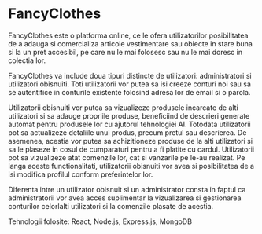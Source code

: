 # FancyClothes

 FancyClothes este o platforma online, ce le ofera utilizatorilor posibilitatea de a adauga si comercializa articole vestimentare sau obiecte in stare buna si la un pret accesibil, pe care nu le mai folosesc sau nu le mai doresc in colectia lor.
 
FancyClothes va include doua tipuri distincte de utilizatori: administratori si utilizatori obisnuiti. Toti utilizatorii vor putea sa isi creeze conturi noi sau sa se autentifice in conturile existente folosind adresa lor de email si o parola.

Utilizatorii obisnuiti vor putea sa vizualizeze produsele incarcate de alti utilizatori si sa adauge propriile produse, beneficiind de descrieri generate automat pentru produsele lor cu ajutorul tehnologiei AI. Totodata utilizatorii pot sa actualizeze detaliile unui produs, precum pretul sau descrierea. De asemenea, acestia vor putea sa achizitioneze produse de la alti utilizatori si sa le plaseze in cosul de cumparaturi pentru a fi platite cu cardul. Utilizatorii pot sa vizualizeze atat comenzile lor, cat si vanzarile pe le-au realizat. Pe langa aceste functionalitati, utilizatorii obisnuiti vor avea si posibilitatea de a isi modifica profilul conform preferintelor lor.

Diferenta intre un utilizator obisnuit si un administrator consta in faptul ca administratorii vor avea acces suplimentar la vizualizarea si gestionarea conturilor celorlalti utilizatori si la comenzile plasate de acestia.



Tehnologii folosite: React, Node.js, Express.js, MongoDB
